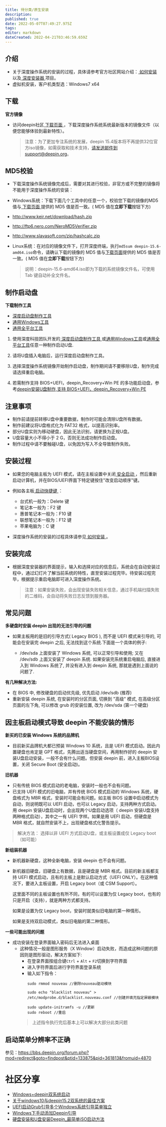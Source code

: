 ```yaml
---
title: 待分类/原生安装
description: 
published: true
date: 2022-05-07T07:49:27.975Z
tags: 
editor: markdown
dateCreated: 2022-04-21T03:46:59.659Z
---
```


## 介绍

* 关于深度操作系统的安装的过程，具体请参考官方社区网站介绍：[ 如何安装 ](https://www.deepin.org/installation/)以及[ 深度安装器 ](https://www.deepin.org/original/deepin-installer/)项目。
* 虚拟机安装，客户机类型选：Windows7 x64

## 下载

**官方镜像**

* 访问deepin社区[ 下载页面 ](https://www.deepin.org/download/)，下载深度操作系统系统最新版本的镜像文件（以便您能够体验到最新特性）。


    > 注意：为了更加专注系统的发展，deepin 15.4版本将不再提供32位官方iso镜像，如需获取和技术支持，请发送邮件到support@deepin.org。


## MD5校验

* 下载深度操作系统镜像完成后，需要对其进行校验，非官方或不完整的镜像将不能用于深度操作系统的安装：

* Windows系统：下载下面几个工具中的任意一个，校验您下载的镜像的MD5值与[ 下载页面 ](https://www.deepin.org/download/)提供的 MD5 值是否一致。( MD5 值在**立即下载**按钮下方)

* http://www.keir.net/download/hash.zip

* http://ftp6.nero.com/NeroMD5Verifier.zip

* http://www.slavasoft.com/zip/hashcalc.zip

* Linux系统：在对应的镜像文件下，打开深度终端，执行`md5sum deepin-15.6-amd64.iso`命令，请确认下载的镜像的 MD5 值与[下载页面](https://www.deepin.org/download/)提供的 MD5 值是否一致。( MD5 值在**立即下载**按钮下方)
    
    > 说明：deepin-15.6-amd64.iso即为下载的系统镜像文件名，可使用 Tab 键自动补全文件名。

## 制作启动盘

**下载制作工具**

* [ 深度启动盘制作工具 ](https://www.deepin.org/original/deepin-boot-maker/)
* [通用Windows工具](https://github.com/pbatard/rufus)
* [通用全平台工具](https://github.com/balena-io/etcher)

 1. 使用深度科技团队开发的[ 深度启动盘制作工具 ](https://www.deepin.org/original/deepin-boot-maker/)或[通用Windows工具](https://github.com/pbatard/rufus)或[通用全平台工具](https://github.com/balena-io/etcher)任意一种制作启动U盘.

2. 请将U盘插入电脑后，运行深度启动盘制作工具。

3. 选择深度操作系统镜像开始制作启动盘，制作期间请不要移除U盘，制作完成请选择重启电脑。

4. 若需制作支持 BIOS+UEFI，deepin_Recovery+Win PE 的多功能启动盘，参考[deepin安装U盘制作,支持 BIOS+UEFI，deepin_Recovery+Win PE](https://bbs.deepin.org/forum.php?mod=viewthread&tid=149708&extra=)

## 注意事项

* 制作前请提前转移U盘中重要数据，制作时可能会清除U盘所有数据。
* 制作前建议将U盘格式化为 FAT32 格式，以提高识别率。
* 部分U盘实则为移动硬盘，因此无法识别，请更换为正规U盘。
* U盘容量大小不得小于 2 G，否则无法成功制作启动盘。
* 制作过程中请不要触碰U盘，以免因为写入不全导致制作失败。

## 安装过程

* 如果您的电脑主板为 UEFI 模式，请在主板设置中关闭[ 安全启动 ](http://www.yxswz.com/x64bug.html)，然后重新启动计算机，并在BIOS/UEFI界面下特定键按住"改变启动顺序"键。


* 例如各主板[ 启动快捷键 ](http://jingyan.baidu.com/article/a378c9609ace4eb328283005.html)：

    * 台式机一般为：Delete 键
    * 笔记本一般为：F2 键
    * 惠普笔记本一般为：F10 键
    * 联想笔记本一般为：F12 键
    * 苹果电脑为：C 键


* 深度操作系统的安装的过程具体请参见[ 如何安装 ](https://www.deepin.org/installation/)。


## 安装完成

* 根据深度安装器的界面提示，输入和选择对应的信息后，系统会在自动安装过程中，通过幻灯片了解当前系统的特性，直至安装过程完毕。待安装过程完毕，根据提示重启电脑即可进入深度操作系统。

    > 注意：如果安装失败，会出现安装失败相关信息，通过手机端扫描失败的二维码，会自动将失败日志反馈到服务器。

## 常见问题

**多硬盘时安装 deepin 出现的无法引导的问题**

* 如果主板用的是旧的引导方式( Legacy BIOS ), 而不是 UEFI 模式来引导的, 可能会在安装完 deepin 之后, 无法找到这个系统.下面是一个具体的例子:

    * /dev/sda 上面安装了 Windows 系统, 可以正常引导和使用; 又在 /dev/sdb 上面又安装了 deepin 系统. 如果安装完系统重启电脑后, 直接进入到 Windows 系统了, 并没有进入到 deepin 系统, 那就是遇到上面说的问题了.

**有几种解决方法:**

* 在 BIOS 中, 修改硬盘的启动优先级, 优先启动 /dev/sdb (推荐)
* 重新安装 deepin 系统, 在安装时的分区页面, 切换到 "高级" 模式, 在高级分区页面的左下角, 可以修改 grub 的安装位置, 改为 /dev/sda (第一个硬盘)

## 因主板启动模式导致 deepin 不能安装的情形

**新买的已安装 Windows 系统的品牌机**
* 目前新买品牌机大都已预装 Windows 10 系统，且是 UEFI 模式启动。因此内置硬盘也肯定是 GPT 格式，先腾出适当硬盘空间，再用制作好的 deepin 安装U盘启动安装，一般不会有什么问题。但安装 deepin 前，进入主板BIOS设置，关闭 Secure Boot (安全启动)。

**旧机器**
* 只有传统 BIOS 模式启动的老电脑，安装时一般也不会有问题。
* 已支持 UEFI 模式的旧电脑，并有传统 BIOS 模式启动的 Windows 系统，硬盘格式为 MBR 格式，安装时可能会有问题。如主板 BIOS 设置中启动模式为自动，则说明既可以 UEFI 启动，也可以 Legacy 启动，支持两种方式启动。用 deepin 安装U盘启动时，会出现两个U盘启动选项（ deepin 安装U盘支持两种格式启动），其中之一有 UEFI 字样。如果是用 UEFI 启动，但硬盘是 MBR 格式，就自然安装不上，出现硬盘格式化警告提示。 

> 解决方法： 选择以非 UEFI 方式启动U盘，或主板设置成仅 Legacy boot（如可能）

**新组装机器**
* 新机器新硬盘，这种全新电脑，安装 deepin 也不会有问题。   
* 新机器旧硬盘，旧硬盘上有数据，且是硬盘是 MBR 格式。目前的新主板都支持 UEFI 模式启动，且有的主板上是默认启动方式（UEFI  ONLY）。在这种情况下，要进入主板设置，开启 Legacy  boot（或 CSM Support）。

    这里面不同的主板设置也有所不同，有的可以设置为仅 Legacy  boot，也有的只是开启（支持），就是两种方式都支持。

   如果是设置为仅 Legacy  boot，安装时就类似旧电脑的第一种情形。

   如果是支持双启动模式，类似旧电脑的第二种情形。

**一些可能出现的问题**

* 成功安装在登录界面输入密码后无法进入桌面
    * 这种情况一般是图形服务（X Window）启动失败，而造成这种问题的原因则是图形驱动，解决方案如下:
        * 在登录界面按组合键`Ctrl` + `Alt` + `F2`切换到字符界面
        * 进入字符界面后进行字符界面登录系统
        * 输入如下指令：
            ```shell
            sudo rmmod nouveau //删除nouveau驱动模块
            ```
            ```shell
            sudo echo "blacklist nouveau" > /etc/modprobe.d/blacklist.nouveau.conf //创建并填充指定屏蔽模块
            ```
            ```shell
            sudo update-initramfs -u //更新
            sudo reboot //重启
            ```
        > 上述指令执行完后基本上可以解决大部分此类问题


## 启动菜单分辨率不正确

参见：https://bbs.deepin.org/forum.php?mod=redirect&goto=findpost&ptid=133875&pid=361813&fromuid=4870

# 社区分享

* [Windows+deepin双系统启动](https://bbs.deepin.org/forum.php?mod=viewthread&tid=44261)
* [关于windows10与deepin15.2双系统的最佳方案](https://bbs.deepin.org/forum.php?mod=viewthread&tid=42209)
* [UEFI启动Grub引导多个Windows系统引导菜单独立](https://bbs.deepin.org/forum.php?mod=viewthread&tid=132291)
* [Windows下手动添加Deepin引导](https://bbs.deepin.org/forum.php?mod=viewthread&tid=133725)
* [硬盘安装和U盘安装Deepin_最简单iSO启动方法](https://bbs.deepin.org/forum.php?mod=viewthread&tid=135051)